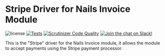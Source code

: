 # Stripe Driver for Nails Invoice Module

![license](https://img.shields.io/badge/license-MIT-green.svg)
[![Tests](https://github.com/nails/driver-invoice-stripe/actions/workflows/test.yml/badge.svg )](https://github.com/nails/driver-invoice-stripe/actions)
[![Scrutinizer Code Quality](https://scrutinizer-ci.com/g/nails/driver-invoice-stripe/badges/quality-score.png)](https://scrutinizer-ci.com/g/nails/driver-invoice-stripe)
[![Join the chat on Slack!](https://now-examples-slackin-rayibnpwqe.now.sh/badge.svg)](https://nails-app.slack.com/shared_invite/MTg1NDcyNjI0ODcxLTE0OTUwMzA1NTYtYTZhZjc5YjExMQ)

This is the "Stripe" driver for the Nails Invoice module, it allows the module to accept payments using the Stripe payment processor.
